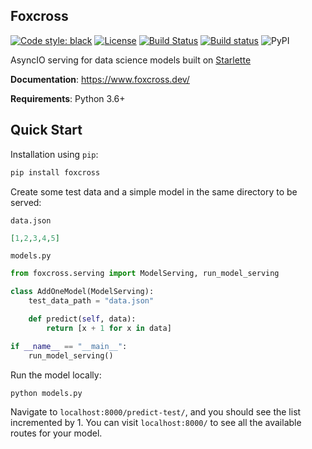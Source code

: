 ## Foxcross
[![Code style: black](https://img.shields.io/badge/code%20style-black-000000.svg)](https://github.com/python/black)
[![License](https://img.shields.io/badge/License-BSD%203--Clause-blue.svg)](https://github.com/laactech/foxcross/blob/master/LICENSE.md)
[![Build Status](https://travis-ci.org/laactech/foxcross.svg?branch=master)](https://travis-ci.org/laactech/foxcross)
[![Build status](https://ci.appveyor.com/api/projects/status/github/laactech/foxcross?branch=master&svg=true)](https://ci.appveyor.com/project/laactech/foxcross)
![PyPI](https://img.shields.io/pypi/v/foxcross.svg?color=blue)

AsyncIO serving for data science models built on [Starlette](https://www.starlette.io/)

**Documentation**: https://www.foxcross.dev/

**Requirements**: Python 3.6+

## Quick Start
Installation using `pip`:
```bash
pip install foxcross
```

Create some test data and a simple model in the same directory to be served:

`data.json`
```json
[1,2,3,4,5]
```

`models.py`
```python
from foxcross.serving import ModelServing, run_model_serving

class AddOneModel(ModelServing):
    test_data_path = "data.json"

    def predict(self, data):
        return [x + 1 for x in data]

if __name__ == "__main__":
    run_model_serving()
```

Run the model locally:
```bash
python models.py
```

Navigate to `localhost:8000/predict-test/`, and you should see the list incremented by 1.
You can visit `localhost:8000/` to see all the available routes for your model.
